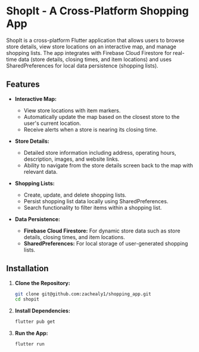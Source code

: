 # ShopIt - A Cross-Platform Shopping App

ShopIt is a cross-platform Flutter application that allows users to browse store details, view store locations on an interactive map, and manage shopping lists. The app integrates with Firebase Cloud Firestore for real-time data (store details, closing times, and item locations) and uses SharedPreferences for local data persistence (shopping lists).

## Features

- **Interactive Map:**
    - View store locations with item markers.
    - Automatically update the map based on the closest store to the user's current location.
    - Receive alerts when a store is nearing its closing time.

- **Store Details:**
    - Detailed store information including address, operating hours, description, images, and website links.
    - Ability to navigate from the store details screen back to the map with relevant data.

- **Shopping Lists:**
    - Create, update, and delete shopping lists.
    - Persist shopping list data locally using SharedPreferences.
    - Search functionality to filter items within a shopping list.

- **Data Persistence:**
    - **Firebase Cloud Firestore:** For dynamic store data such as store details, closing times, and item locations.
    - **SharedPreferences:** For local storage of user-generated shopping lists.

## Installation

1. **Clone the Repository:**
   ```bash
   git clone git@github.com:zachealy1/shopping_app.git
   cd shopit
    ```

2. **Install Dependencies:**
   ```bash
   flutter pub get
    ```

3. **Run the App:**
   ```bash
   flutter run
    ```
